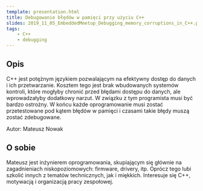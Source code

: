 ```yaml
---
template: presentation.html
title: Debugowanie błędów w pamięci przy użyciu C++
slides: 2019_11_05_EmbeddedMeetup_Debugging_memory_corruptions_in_C++.pdf
tags:
    - C++
    - debugging
---
```


## Opis
C++ jest potężnym językiem pozwalającym na efektywny dostęp do danych i ich przetwarzanie. Kosztem tego jest brak wbudowanych systemów kontroli, które mogłyby chronić przed błędami dostępu do danych, ale wprowadzałyby dodatkowy narzut. W związku z tym programista musi być bardzo ostrożny. W końcu każde oprogramowanie musi zostać przetestowane pod kątem błędów w pamięci i czasami takie błędy muszą zostać zdebugowane.

Autor: Mateusz Nowak

## O sobie
Mateusz jest inżynierem oprogramowania, skupiającym się głównie na zagadnieniach niskopoziomowych: firmware, drivery, itp. Oprócz tego lubi szkolić innych z tematów technicznych, jak i miękkich. Interesuje się C++, motywacją i organizacją pracy zespołowej.


